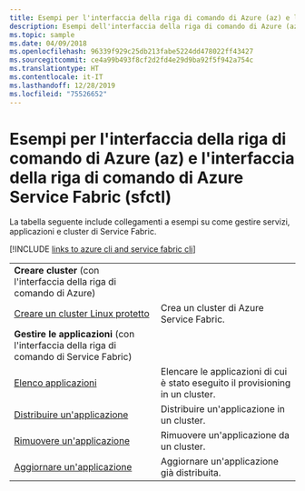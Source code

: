 ```yaml
---
title: Esempi per l'interfaccia della riga di comando di Azure (az) e l'interfaccia della riga di comando di Azure Service Fabric (sfctl)
description: Esempi dell'interfaccia della riga di comando di Azure (az) e di Azure Service Fabric (sfctl) per la gestione di cluster, applicazioni e servizi.
ms.topic: sample
ms.date: 04/09/2018
ms.openlocfilehash: 96339f929c25db213fabe5224dd478022ff43427
ms.sourcegitcommit: ce4a99b493f8cf2d2fd4e29d9ba92f5f942a754c
ms.translationtype: HT
ms.contentlocale: it-IT
ms.lasthandoff: 12/28/2019
ms.locfileid: "75526652"
---
```

# <a name="azure-cli-az-and-azure-service-fabric-cli-sfctl-samples"></a>Esempi per l'interfaccia della riga di comando di Azure (az) e l'interfaccia della riga di comando di Azure Service Fabric (sfctl)

La tabella seguente include collegamenti a esempi su come gestire servizi, applicazioni e cluster di Service Fabric.

[!INCLUDE [links to azure cli and service fabric cli](../../includes/service-fabric-sfctl.md)]

| | |
|-|-|
| **Creare cluster** (con l'interfaccia della riga di comando di Azure)||
| [Creare un cluster Linux protetto](./scripts/cli-create-cluster.md)| Crea un cluster di Azure Service Fabric. |
| **Gestire le applicazioni** (con l'interfaccia della riga di comando di Service Fabric)||
| [Elenco applicazioni](./scripts/sfctl-list-applications.md)| Elencare le applicazioni di cui è stato eseguito il provisioning in un cluster.|
| [Distribuire un'applicazione](./scripts/cli-deploy-application.md)| Distribuire un'applicazione in un cluster.|
| [Rimuovere un'applicazione](./scripts/cli-remove-application.md)| Rimuovere un'applicazione da un cluster.|
| [Aggiornare un'applicazione](./scripts/sfctl-upgrade-application.md)| Aggiornare un'applicazione già distribuita.|
